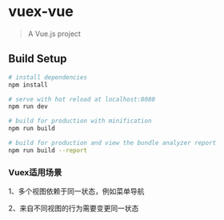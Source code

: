 # vuex-vue

> A Vue.js project

## Build Setup

``` bash
# install dependencies
npm install

# serve with hot reload at localhost:8080
npm run dev

# build for production with minification
npm run build

# build for production and view the bundle analyzer report
npm run build --report
```

### Vuex适用场景

1、多个视图依赖于同一状态，例如菜单导航

2、来自不同视图的行为需要变更同一状态


